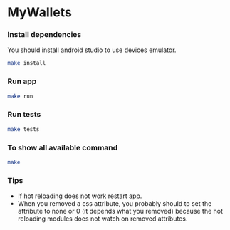 # MyWallets

### Install dependencies
You should install android studio to use devices emulator.

``` bash
make install
```

### Run app

``` bash
make run
```

### Run tests
``` bash
make tests
```

### To show all available command

``` bash
make
``` 

### Tips

- If hot reloading does not work restart app.
- When you removed a css attribute, you probably should to set the attribute to none or 0 (it depends what you removed) because
the hot reloading modules does not watch on removed attributes.